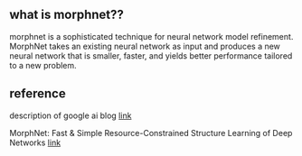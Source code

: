 ## what is morphnet??

morphnet is a sophisticated technique for neural network model refinement. MorphNet takes an existing neural network as input and produces a new neural network that is smaller, faster, and yields better performance tailored to a new problem.




## reference
description of google ai blog [link](https://ai.googleblog.com/2019/04/morphnet-towards-faster-and-smaller.html)

MorphNet: Fast & Simple Resource-Constrained Structure Learning of Deep Networks [link](https://arxiv.org/pdf/1711.06798.pdf)
